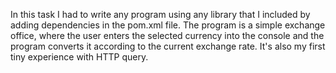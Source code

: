 In this task I had to write any program using any library that I included by adding dependencies in the pom.xml file.
The program is a simple exchange office, where the user enters the selected currency into the console and the program converts it according to the current exchange rate.
It's also my first tiny experience with HTTP query.
